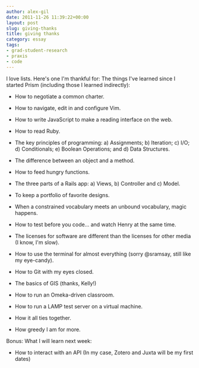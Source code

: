 ```yaml
---
author: alex-gil
date: 2011-11-26 11:39:22+00:00
layout: post
slug: giving-thanks
title: giving thanks
category: essay
tags:
- grad-student-research
- praxis
- code
---
```


I love lists. Here's one I'm thankful for: The things I've learned since I started Prism (including those I learned indirectly):



	
  * How to negotiate a common charter.

	
  * How to navigate, edit in and configure Vim.

	
  * How to write JavaScript to make a reading interface on the web.

	
  * How to read Ruby.

	
  * The key principles of programming: a) Assignments; b) Iteration; c) I/O; d) Conditionals; e) Boolean Operations; and d) Data Structures.

	
  * The difference between an object and a method.

	
  * How to feed hungry functions.

	
  * The three parts of a Rails app: a) Views, b) Controller and c) Model.

	
  * To keep a portfolio of favorite designs.

        
  * When a constrained vocabulary meets an unbound vocabulary, magic happens.
	
	
  * How to test before you code... and watch Henry at the same time.

	
  * The licenses for software are different than the licenses for other media (I know, I'm slow).

	
  * How to use the terminal for almost everything (sorry @sramsay, still like my eye-candy).

	
  * How to Git with my eyes closed.

	
  * The basics of GIS (thanks, Kelly!)

	
  * How to run an Omeka-driven classroom.

	
  * How to run a LAMP test server on a virtual machine.

        
  * How it all ties together.

        
  * How greedy I am for more.


  



Bonus: What I will learn next week:








	
  * How to interact with an API (In my case, Zotero and Juxta will be my first dates)



